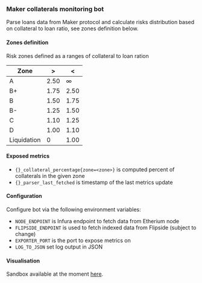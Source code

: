 ### Maker collaterals monitoring bot

Parse loans data from Maker protocol and calculate risks distribution 
based on collateral to loan ratio, see zones definition below.

#### Zones definition

Risk zones defined as a ranges of collateral to loan ration


| Zone        | >    | <    |
|-------------|------|------|
| A           | 2.50 | ∞    |
| B+          | 1.75 | 2.50 |
| B           | 1.50 | 1.75 |
| B-          | 1.25 | 1.50 |
| C           | 1.10 | 1.25 |
| D           | 1.00 | 1.10 |
| Liquidation | 0    | 1.00 |

#### Exposed metrics

- `{}_collateral_percentage{zone=<zone>}` is computed percent of collaterals in the given zone
- `{}_parser_last_fetched` is timestamp of the last metrics update

#### Configuration

Configure bot via the following environment variables:

- `NODE_ENDPOINT` is Infura endpoint to fetch data from Etherium node
- `FLIPSIDE_ENDPOINT` is used to fetch indexed data from Flipside (subject to change)
- `EXPORTER_PORT` is the port to expose metrics on
- `LOG_TO_JSON` set log output in JSON

#### Visualisation

Sandbox available at the moment [here](https://grafana.testnet.fi/d/STQ5KYQ7k/maker?orgId=2).
